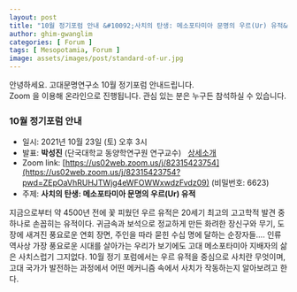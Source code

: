 ```yaml
---
layout: post
title: "10월 정기포럼 안내 &#10092;사치의 탄생: 메소포타미아 문명의 우르(Ur) 유적&#10093;"
author: ghim-gwanglim
categories: [ Forum ]
tags: [ Mesopotamia, Forum ]
image: assets/images/post/standard-of-ur.jpg
---
```


안녕하세요. 고대문명연구소 10월 정기포럼 안내드립니다.<br> 
Zoom 을 이용해 온라인으로 진행됩니다. 관심 있는 분은 누구든 참석하실 수 있습니다. 


### 10월 정기포럼 안내
- 일시: 2021년 10월 23일 (토) 오후 3시
- 발표: __박성진__ (단국대학교 동양학연구원 연구교수) &nbsp; [상세소개](/author-sjpark)
- Zoom link: [https://us02web.zoom.us/j/82315423754](https://us02web.zoom.us/j/82315423754?pwd=ZEpOaVhRUHJTWjg4eWFOWWxwdzFvdz09) (비밀번호: 6623)
- 주제: __사치의 탄생: 메소포타미아 문명의 우르(Ur) 유적__


지금으로부터 약 4500년 전에 꽃 피웠던 우르 유적은 20세기 최고의 고고학적 발견 중 하나로 손꼽히는 유적이다. 귀금속과 보석으로 정교하게 만든 화려한 장신구와 무기, 도장에 새겨진 풍요로운 연회 장면, 주인을 따라 묻힌 수십 명에 달하는 순장자들…. 인류 역사상 가장 풍요로운 시대를 살아가는 우리가 보기에도 고대 메소포타미아 지배자의 삶은 사치스럽기 그지없다. 10월 정기 포럼에서는 우르 유적을 중심으로 사치란 무엇이며, 고대 국가가 발전하는 과정에서 어떤 메커니즘 속에서 사치가 작동하는지 알아보려고 한다.
